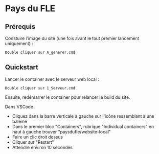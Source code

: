 # Pays du FLE

## Prérequis

Constuire l'image du site (une fois avant le tout premier lancement uniquement) :

```
Double cliquer sur A_generer.cmd
```

## Quickstart

Lancer le container avec le serveur web local :

```
Double cliquer sur 1_Serveur.cmd
```

Ensuite, redémarrer le container pour relancer le build du site.

Dans VSCode :

- Cliquez dans la barre verticale à gauche sur l'icône ressemblant à une baleine
- Dans le premier bloc "Containers", rubrique "Individual containers" en haut à gauche trouver "paysdufle/website-local"
- Faire un clic droit dessus
- Cliquer sur "Restart"
- Attendre environ 10 secondes